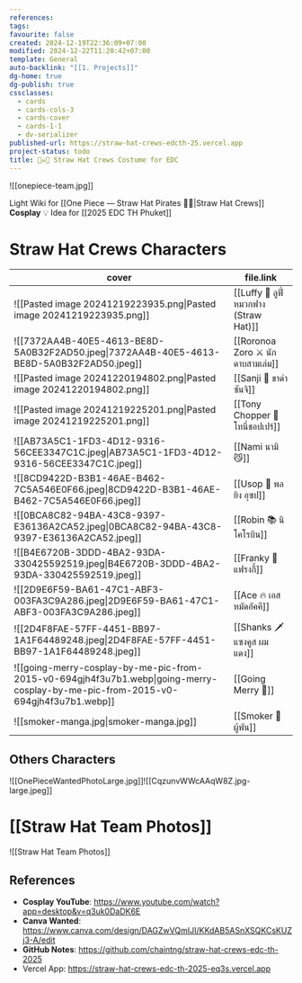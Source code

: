 ```yaml
---
references: 
tags: 
favourite: false
created: 2024-12-19T22:36:09+07:00
modified: 2024-12-22T11:20:42+07:00
template: General
auto-backlink: "[[1. Projects]]"
dg-home: true
dg-publish: true
cssclasses:
  - cards
  - cards-cols-3
  - cards-cover
  - cards-1-1
  - dv-serializer
published-url: https://straw-hat-crews-edcth-25.vercel.app
project-status: todo
title: 🏴‍☠️🍻 Straw Hat Crews Costume for EDC
---
```


![[onepiece-team.jpg]]

Light Wiki  for [[One Piece — Straw Hat Pirates 🏴‍☠️|Straw Hat Crews]] **Cosplay**
💡 Idea for [[2025 EDC TH Phuket]] 

# Straw Hat Crews Characters

<!-- QueryToSerialize: TABLE WITHOUT ID cover, file.link FROM "🏠 Personal/1. Projects/🏴‍☠️🍻 Straw Hat Crews Costume for EDC/crew-characters" WHERE !contains(tags, "hidden") sort default(order, 999) ASC -->
<!-- SerializedQuery: TABLE WITHOUT ID cover, file.link FROM "🏠 Personal/1. Projects/🏴‍☠️🍻 Straw Hat Crews Costume for EDC/crew-characters" WHERE !contains(tags, "hidden") sort default(order, 999) ASC -->

| cover                                                                                                                                                                                                                         | file.link                                                                                                                                                     |
| ----------------------------------------------------------------------------------------------------------------------------------------------------------------------------------------------------------------------------- | ------------------------------------------------------------------------------------------------------------------------------------------------------------- |
| ![[Pasted image 20241219223935.png\|Pasted image 20241219223935.png]]                                                             | [[Luffy 🍻 ลูฟี่ หมวกฟาง (Straw Hat)]] |
| ![[7372AA4B-40E5-4613-BE8D-5A0B32F2AD50.jpeg\|7372AA4B-40E5-4613-BE8D-5A0B32F2AD50.jpeg]]                                         | [[Roronoa Zoro ⚔️ นักดาบสามเล่ม]]           |
| ![[Pasted image 20241220194802.png\|Pasted image 20241220194802.png]]                                                             | [[Sanji 🦿 ขาดำ ซันจิ]]                               |
| ![[Pasted image 20241219225201.png\|Pasted image 20241219225201.png]]                                                             | [[Tony Chopper 🦌 โทนี่ชอปเปร์]]             |
| ![[AB73A5C1-1FD3-4D12-9316-56CEE3347C1C.jpeg\|AB73A5C1-1FD3-4D12-9316-56CEE3347C1C.jpeg]]                                         | [[Nami นามิ 😼]]                                             |
| ![[8CD9422D-B3B1-46AE-B462-7C5A546E0F66.jpeg\|8CD9422D-B3B1-46AE-B462-7C5A546E0F66.jpeg]]                                         | [[Usop 🎯 พลยิง อุซป]]                                 |
| ![[0BCA8C82-94BA-43C8-9397-E36136A2CA52.jpeg\|0BCA8C82-94BA-43C8-9397-E36136A2CA52.jpeg]]                                         | [[Robin 📚 นิโคโรบิน]]                                 |
| ![[B4E6720B-3DDD-4BA2-93DA-330425592519.jpeg\|B4E6720B-3DDD-4BA2-93DA-330425592519.jpeg]]                                         | [[Franky 🤖 แฟรงกี้]]                                   |
| ![[2D9E6F59-BA61-47C1-ABF3-003FA3C9A286.jpeg\|2D9E6F59-BA61-47C1-ABF3-003FA3C9A286.jpeg]]                                         | [[Ace 🔥 เอส หมัดอัคคี]]                             |
| ![[2D4F8FAE-57FF-4451-BB97-1A1F64489248.jpeg\|2D4F8FAE-57FF-4451-BB97-1A1F64489248.jpeg]]                                         | [[Shanks 🗡️ แซงคูส ผมแดง]]                       |
| ![[going-merry-cosplay-by-me-pic-from-2015-v0-694gjh4f3u7b1.webp\|going-merry-cosplay-by-me-pic-from-2015-v0-694gjh4f3u7b1.webp]] | [[Going Merry 🐐]]                                         |
| ![[smoker-manga.jpg\|smoker-manga.jpg]]                                                                                           | [[Smoker 🚬 ผู้พัน]]                                     |
<!-- SerializedQuery END -->

## Others Characters
![[OnePieceWantedPhotoLarge.jpg]]![[CqzunvWWcAAqW8Z.jpg-large.jpeg]]


# [[Straw Hat Team Photos]]
![[Straw Hat Team Photos]]



## References
- **Cosplay YouTube**: https://www.youtube.com/watch?app=desktop&v=q3uk0DaDK6E
- **Canva Wanted**: https://www.canva.com/design/DAGZwVQmIJI/KKdAB5ASnXSQKCsKUZj3-A/edit
- **GitHub Notes**: https://github.com/chaintng/straw-hat-crews-edc-th-2025
- Vercel App: https://straw-hat-crews-edc-th-2025-eq3s.vercel.app